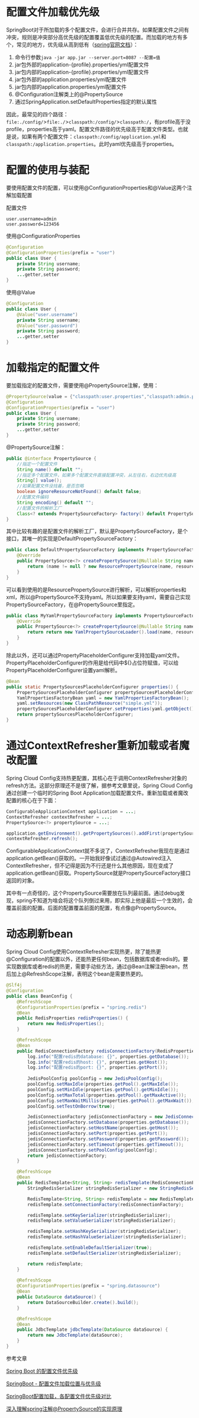 # 配置文件加载优先级

SpringBoot对于所加载的多个配置文件，会进行合并共存。如果配置文件之间有冲突，规则是冲突部分高优先级的配置覆盖低优先级的配置。而加载的地方有多个，常见的地方，优先级从高到低有（[spring官网文档](https://docs.spring.io/spring-boot/docs/1.5.9.RELEASE/reference/htmlsingle/#boot-features-external-config)）：
1. 命令行参数`java -jar app.jar --server.port=8087 --配置=值`
2. jar包外部的application-{profile}.properties/yml配置文件
3. jar包内部的application-{profile}.properties/yml配置文件
4. jar包外部的application.properties/yml配置文件
5. jar包内部的application.properties/yml配置文件
6. @Configuration注解类上的@PropertySource
7. 通过SpringApplication.setDefaultProperties指定的默认属性

因此，最常见的四个路径：`file:./config/`>`file:./`>`classpath:/config/`>`classpath:/`，有profile高于没profile，properties高于yaml。配置文件路径的优先级高于配置文件类型。也就是说，如果有两个配置文件：`classpath:/config/application.yml`和`classpath:/application.properties`。此时yaml优先级高于properties。

# 配置的使用与装配

要使用配置文件的配置，可以使用@ConfigurationProperties和@Value这两个注解加载配置

配置文件
```properties
user.username=admin
user.password=123456
```

使用@ConfigurationProperties
```java
@Configuration
@ConfigurationProperties(prefix = "user")
public class User {
    private String username;
    private String password;
    ...getter,setter
}
```

使用@Value
```java
@Configuration
public class User {
    @Value("user.username")
    private String username;
    @Value("user.password")
    private String password;
    ...getter,setter
}
```

# 加载指定的配置文件

要加载指定的配置文件，需要使用@PropertySource注解，使用：
```java
@PropertySource(value = {"classpath:user.properties","classpath:admin.properties"})
@Configuration
@ConfigurationProperties(prefix = "user")
public class User {
    private String username;
    private String password;
    ...getter,setter
}
```

@PropertySource注解：
```java
public @interface PropertySource {
    //指定一个配置文件
    String name() default "";
    //指定多个配置文件，如果多个配置文件直接配置冲突，从左往右，右边优先级高
    String[] value();
    //如果配置文件没找着，是否忽略
    boolean ignoreResourceNotFound() default false;
    //配置文件编码
    String encoding() default "";
    //配置文件的解析工厂
    Class<? extends PropertySourceFactory> factory() default PropertySourceFactory.class;
}
```

其中比较有趣的是配置文件的解析工厂，默认是PropertySourceFactory，是个接口，其唯一的实现是DefaultPropertySourceFactory：
```java
public class DefaultPropertySourceFactory implements PropertySourceFactory {
    @Override
    public PropertySource<?> createPropertySource(@Nullable String name, EncodedResource resource) throws IOException {
        return (name != null ? new ResourcePropertySource(name, resource) : new ResourcePropertySource(resource));
    }
}
```

可以看到使用的是ResourcePropertySource进行解析，可以解析properties和xml，所以@PropertySource不支持yaml。所以如果要支持yaml，需要自己实现PropertySourceFactory，在@PropertySource里指定。

```java
public class MyYamlPropertySourceFactory implements PropertySourceFactory {
    @Override
    public PropertySource<?> createPropertySource(@Nullable String name, EncodedResource resource) throws IOException {
        return return new YamlPropertySourceLoader().load(name, resource).get(0);
    }
}
```

除此以外，还可以通过PropertyPlaceholderConfigurer支持加载yaml文件。PropertyPlaceholderConfigurer的作用是给代码中${}占位符赋值，可以给PropertyPlaceholderConfigurer设置yaml解析。
```java
@Bean
public static PropertySourcesPlaceholderConfigurer properties() {
    PropertySourcesPlaceholderConfigurer propertySourcesPlaceholderConfigurer = new PropertySourcesPlaceholderConfigurer();
    YamlPropertiesFactoryBean yaml = new YamlPropertiesFactoryBean();
    yaml.setResources(new ClassPathResource("simple.yml"));
    propertySourcesPlaceholderConfigurer.setProperties(yaml.getObject());
    return propertySourcesPlaceholderConfigurer;
}
```

# 通过ContextRefresher重新加载或者魔改配置

Spring Cloud Config支持热更配置，其核心在于调用ContextRefresher对象的refresh方法。这部分原理还不是很了解，据参考文章里说，Spring Cloud Config通过创建一个临时的Spring Boot Application加载配置文件。重新加载或者魔改配置的核心在于下面：
```java
ConfigurableApplicationContext application = ...;
ContextRefresher contextRefresher = ...;
PropertySource<?> propertySource = ...;

application.getEnvironment().getPropertySources().addFirst(propertySource);
contextRefresher.refresh();
```
ConfigurableApplicationContext就不多说了，ContextRefresher我现在是通过application.getBean()获取的。一开始我好像试过通过@Autowired注入ContextRefresher，但不记得是因为不行还是什么其他原因，现在变成了application.getBean()获取。PropertySource就是PropertySourceFactory接口返回的对象。

其中有一点奇怪的，这个PropertySource需要放在队列最前面。通过debug发现，spring不知道为啥会将这个队列倒过来用，即实际上他是最后一个生效的，会覆盖前面的配置。后面的配置覆盖前面的配置，有点像@PropertySource。

# 动态刷新bean
Spring Cloud Config使用ContextRefresher实现热更，除了能热更@Configuration的配置以外，还能热更任何bean，包括数据库或者redis的。要实现数据库或者redis的热更，需要手动些方法，通过@Bean注解注册bean，然后加上@RefreshScope注解，表明这个bean是需要热更的。

```java
@Slf4j
@Configuration
public class BeanConfig {
    @RefreshScope
    @ConfigurationProperties(prefix = "spring.redis")
    @Bean
    public RedisProperties redisProperties() {
        return new RedisProperties();
    }

    @RefreshScope
    @Bean
    public RedisConnectionFactory redisConnectionFactory(RedisProperties properties) {
        log.info("配置redis的database: {}", properties.getDatabase());
        log.info("配置redis的host: {}", properties.getHost());
        log.info("配置redis的port: {}", properties.getPort());
        
        JedisPoolConfig poolConfig = new JedisPoolConfig();
        poolConfig.setMaxIdle(properties.getPool().getMaxIdle());
        poolConfig.setMinIdle(properties.getPool().getMinIdle());
        poolConfig.setMaxTotal(properties.getPool().getMaxActive());
        poolConfig.setMaxWaitMillis(properties.getPool().getMaxWait());
        poolConfig.setTestOnBorrow(true);

        JedisConnectionFactory jedisConnectionFactory = new JedisConnectionFactory();
        jedisConnectionFactory.setDatabase(properties.getDatabase());
        jedisConnectionFactory.setHostName(properties.getHost());
        jedisConnectionFactory.setPort(properties.getPort());
        jedisConnectionFactory.setPassword(properties.getPassword());
        jedisConnectionFactory.setTimeout(properties.getTimeout());
        jedisConnectionFactory.setPoolConfig(poolConfig);
        return jedisConnectionFactory;
    }

    @RefreshScope
    @Bean
    public RedisTemplate<String, String> redisTemplate(RedisConnectionFactory redisConnectionFactory) {
        StringRedisSerializer stringRedisSerializer = new StringRedisSerializer();

        RedisTemplate<String, String> redisTemplate = new RedisTemplate<>();
        redisTemplate.setConnectionFactory(redisConnectionFactory);

        redisTemplate.setKeySerializer(stringRedisSerializer);
        redisTemplate.setValueSerializer(stringRedisSerializer);

        redisTemplate.setHashKeySerializer(stringRedisSerializer);
        redisTemplate.setHashValueSerializer(stringRedisSerializer);

        redisTemplate.setEnableDefaultSerializer(true);
        redisTemplate.setDefaultSerializer(stringRedisSerializer);

        return redisTemplate;
    }
    
    @RefreshScope
    @ConfigurationProperties(prefix = "spring.datasource")
    @Bean
    public DataSource dataSource() {
        return DataSourceBuilder.create().build();
    }

    @RefreshScope
    @Bean
    public JdbcTemplate jdbcTemplate(DataSource dataSource) {
        return new JdbcTemplate(dataSource);
    }
}
```

参考文章

[Spring Boot 的配置文件优先级](https://www.scienjus.com/spring-boot-properties-priority/)

[SpringBoot - 配置文件加载位置与优先级](https://blog.csdn.net/J080624/article/details/80508606)

[SpringBoot配置加载，各配置文件优先级对比](https://blog.csdn.net/IT_faquir/article/details/80869578)

[深入理解spring注解@PropertySource的实现原理](https://blog.csdn.net/lipei1220/article/details/94593836)
